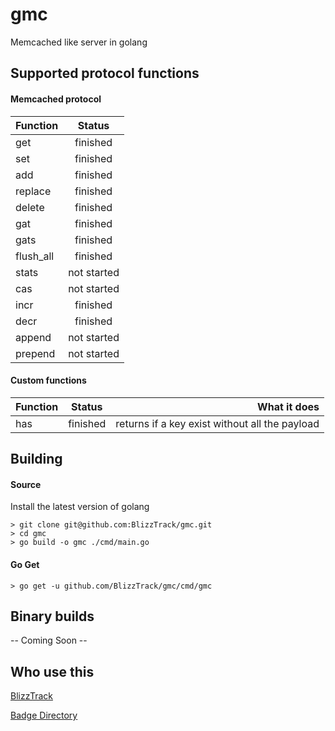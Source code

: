 # gmc
Memcached like server in golang

## Supported protocol functions

#### Memcached protocol
| Function |      Status |
|----------|:-------------:|
| get |  finished   |
| set |  finished   |
| add |  finished   |
| replace |  finished   |
| delete |  finished   |
| gat |  finished   |
| gats |  finished   |
| flush_all | finished |
| stats |  not started   |
| cas |  not started   |
| incr  |  finished   |
| decr   |  finished   |
| append | not started |
| prepend | not started |

#### Custom functions
| Function |      Status | What it does |
|----------|:-------------:|----------:|
| has |  finished   | returns if a key exist without all the payload |

## Building
#### Source
Install the latest version of golang
```
> git clone git@github.com:BlizzTrack/gmc.git
> cd gmc
> go build -o gmc ./cmd/main.go
```

#### Go Get
```
> go get -u github.com/BlizzTrack/gmc/cmd/gmc
```

## Binary builds
-- Coming Soon --

## Who use this
[BlizzTrack](https://www.blizztrack.com)

[Badge Directory](https://www.badgedirectory.com)
